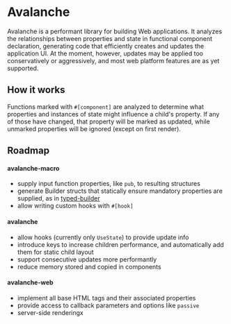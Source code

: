 # Avalanche
Avalanche is a performant library for building Web applications. It analyzes the relationships between properties and state in functional component declaration, 
generating code that efficiently creates and updates the application UI. At the moment, however, updates may be applied too conservatively or aggressively, 
and most web platform features are as yet supported.

## How it works
Functions marked with `#[component]` are analyzed to determine what properties and instances of state might influence a child's property. If any of those have changed, that
property will be marked as updated, while unmarked properties will be ignored (except on first render).

## Roadmap
#### avalanche-macro
- supply input function properties, like `pub`, to resulting structures
- generate Builder structs that statically ensure mandatory properties are supplied, as in [typed-builder](https://github.com/idanarye/rust-typed-builder)
- allow writing custom hooks with `#[hook]`
#### avalanche
- allow hooks (currently only `UseState`) to provide update info
- introduce keys to increase children performance, and automatically add them for static child layout
- support consecutive updates more performantly
- reduce memory stored and copied in components
#### avalanche-web
- implement all base HTML tags and their associated properties
- provide access to callback parameters and options like `passive`
- server-side renderingx
